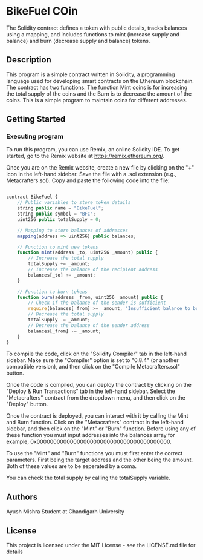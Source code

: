 # BikeFuel COin

The Solidity contract defines a token with public details, tracks balances using a mapping, and includes functions to mint (increase supply and balance) and burn (decrease supply and balance) tokens.

## Description

This program is a simple contract written in Solidity, a programming language used for developing smart contracts on the Ethereum blockchain. The contract has two functions. The function Mint coins is for increasing the total supply of the coins and the Burn is to decrease the amount of the coins. This is a simple program to maintain coins for different addresses.

## Getting Started

### Executing program

To run this program, you can use Remix, an online Solidity IDE. To get started, go to the Remix website at https://remix.ethereum.org/.

Once you are on the Remix website, create a new file by clicking on the "+" icon in the left-hand sidebar. Save the file with a .sol extension (e.g., Metacrafters.sol). Copy and paste the following code into the file:

```javascript

contract BikeFuel {
    // Public variables to store token details
    string public name = "BikeFuel";
    string public symbol = "BFC";
    uint256 public totalSupply = 0;

    // Mapping to store balances of addresses
    mapping(address => uint256) public balances;

    // Function to mint new tokens
    function mint(address _to, uint256 _amount) public {
        // Increase the total supply
        totalSupply += _amount;
        // Increase the balance of the recipient address
        balances[_to] += _amount;
    }

    // Function to burn tokens
    function burn(address _from, uint256 _amount) public {
        // Check if the balance of the sender is sufficient
        require(balances[_from] >= _amount, "Insufficient balance to burn");
        // Decrease the total supply
        totalSupply -= _amount;
        // Decrease the balance of the sender address
        balances[_from] -= _amount;
    }
}

```

To compile the code, click on the "Solidity Compiler" tab in the left-hand sidebar. Make sure the "Compiler" option is set to "0.8.4" (or another compatible version), and then click on the "Compile Metacrafters.sol" button.

Once the code is compiled, you can deploy the contract by clicking on the "Deploy & Run Transactions" tab in the left-hand sidebar. Select the "Metacrafters" contract from the dropdown menu, and then click on the "Deploy" button.

Once the contract is deployed, you can interact with it by calling the Mint and Burn function. Click on the "Metacrafters" contract in the left-hand sidebar, and then click on the "Mint" or "Burn" function. Before using any of these function you must input addresses into the balances array for example, 0x0000000000000000000000000000000000000000. 

To use the "Mint" and "Burn" functions you must first enter the correct parameters. First being the target address and the other being the amount. Both of these values are to be seperated by a coma.

You can check the total supply by calling the totalSupply variable.


## Authors

Ayush Mishra
Student at Chandigarh University


## License

This project is licensed under the MIT License - see the LICENSE.md file for details
